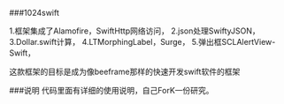###1024swift

1.框架集成了Alamofire，SwiftHttp网络访问，
2.json处理SwiftyJSON，
3.Dollar.swift计算，
4.LTMorphingLabel，Surge，
5.弹出框SCLAlertView-Swift，

这款框架的目标是成为像beeframe那样的快速开发swift软件的框架

###说明
代码里面有详细的使用说明，自己ForK一份研究。
